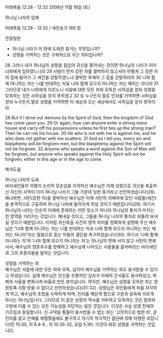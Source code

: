마태복음 12:28 - 12:32 
2006년 11월 18일 (토)

하나님 나라의 임재



마태복음 12:28 - 12:32 / 새찬송가 169 장


관찰질문
- 하나님 나라가 이 땅에 도래한 증거는 무엇입니까?
- 성령을 거역하는 것은 구체적으로 무슨 의미입니까?

28 그러나 내가 하나님의 성령을 힘입어 귀신을 쫓아내는 것이면 하나님의 나라가 이미 너희에게 임하였느니라 29 사람이 먼저 강한 자를 결박하지 않고서야 어떻게 그 강한 자의 집에 들어가 그 세간을 강탈하겠느냐 결박한 후에야 그 집을 강탈하리라 30 나와 함께 아니하는 자는 나를 반대하는 자요 나와 함께 모으지 아니하는 자는 헤치는 자니라 31 그러므로 내가 너희에게 이르노니 사람에 대한 모든 죄와 모독은 사하심을 얻되 성령을 모독하는 것은 사하심을 얻지 못하겠고 32 또 누구든지 말로 인자를 거역하면 사하심을 얻되 누구든지 말로 성령을 거역하면 이 세상과 오는 세상에서도 사하심을 얻지 못하리라  

28  But if I drive out demons by the Spirit of God, then the kingdom of God has come upon you. 29  Or again, how can anyone enter a strong mans house and carry off his possessions unless he first ties up the strong man? Then he can rob his house. 30  He who is not with me is against me, and he who does not gather with me scatters. 31  And so I tell you, every sin and blasphemy will be forgiven men, but the blasphemy against the Spirit will not be forgiven. 32  Anyone who speaks a word against the Son of Man will be forgiven, but anyone who speaks against the Holy Spirit will not be forgiven, either in this age or in the age to come.

해석도움





하나님 나라의 도래  
바리새인들의 악평이 논리적 모순임을 지적하신 예수님은 이제 성령으로 귀신을 축출하신 자신의 사역이 이미 하나님 나라가 그들 가운데 임한 증거라고 선언하셨습니다(28). 왜냐하면, 사탄(강한 자)을 결박하신 예수님은 이제 사탄의 지배하에 있던 사람들(세간)을 본격적으로 구출하여 하나님 나라에 들어가게 하실 것이기 때문입니다(29). 여기서 하나님의 나라는 단순히 미래에 존재하는 어떤 장소가 아니라 하나님의 통치가 미치는 전 영역을 가리키는 것입니다. 해내실 것이고, 그들을 하나님 나라의 통치로 되돌려 보내실 것이기 때문입니다. 이처럼 귀신축출 사건의 영적 의미를 정확하게 설명해 주신 예수님은 “나와 함께 아니하는 자는 나를 반대하는 자요 나와 함께 모으지 아니하는 자는 헤치는 자니라”라는 말씀으로 듣는 자들의 결단을 촉구하셨습니다(30). 여기서 ‘나와 함께 아니하는 자’와 ‘나와 함께 모으지 아니하는 자’는 하나님의 편에 서지 않고 사탄의 편에 서서, 예수님의 영혼추수를 방해하고 예수님께 나아오는 사람들을 흩어버리는 바리새인과 그의 추종자들을 말하는 것입니다.    

성령을 거역하는 죄  
예수님은 사람에 대한 모든 죄와 모독, 심지어 예수님을 거역하는 죄도 용서받을 수 있다고 하셨습니다. 실제 예수님은 당신을 조롱하던 십자가 아래의 군사들도 용서하셨고, 박해자 사울을 변화시켜 바울로 만든 분이십니다. 하지만, 예수님은 성령을 모독한 죄는 영원토록 사함 받을 수 없다고 선언하셨습니다(31-32). 성령님은 죄인들에게 죄를 자각하게 하고, 예수님의 초청을 수락하게 하며, 진리를 깨닫게 함으로 구원과 성숙에 이르게 하시는 하나님입니다. 그러므로 이 같은 성령의 역사를 거부하고 모독하는 것은 참회와 구원에 이를 수 있는 모든 가능성을 차단하는 일인 것입니다. 이것은 사실 성경 전체의 가르침과 동일합니다. 신·구약을 통틀어 용서받을 수 없는 죄는 ‘고의적으로 범한 죄’, 곧 진리를 알고 은혜를 체험했음에도 불구하고 자기의 적극적인 결단에 의해 자행한 죄입니다(민 15:30, 히 6:4-6 , 히 10:26-32, 요일 5:16). 이것이 바로 성령을 거역하는 것입니다.